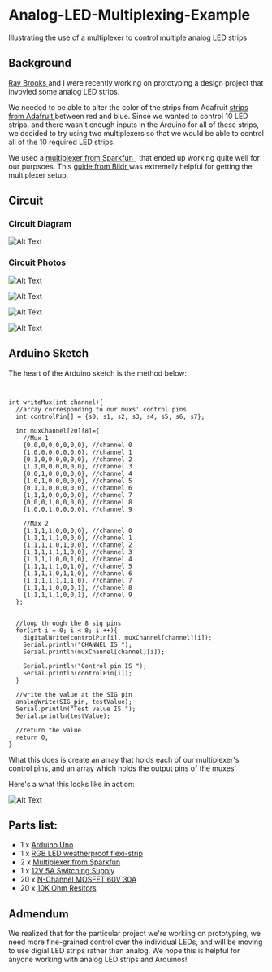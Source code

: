 # Analog-LED-Multiplexing-Example
Illustrating the use of a multiplexer to control multiple analog LED strips

## Background

<a href="https://github.com/commodorewafflejack">Ray Brooks </a> and I were recently working on prototyping a design project that invovled some analog LED strips.

We needed to be able to alter the color of the strips from Adafruit <a href="https://www.adafruit.com/products/285">strips from Adafruit </a>  between red and blue. Since we wanted to control 10 
LED strips, and there wasn't enough inputs in the Arduino for all of these strips, we decided to try
using two multiplexers so that we would be able to control all of the 10 required LED strips.

We used a <a href="https://www.sparkfun.com/products/9056">multiplexer from Sparkfun </a>, that 
ended up working quite well for our purpsoes. This <a href="http://bildr.org/2011/02/cd74hc4067-arduino/">guide from Bildr </a> was extremely helpful for getting the multiplexer setup. 

## Circuit

### Circuit Diagram

![Alt Text](https://github.com/narner/Analog-LED-Multiplexing-Example/raw/master/ReadmeFiles/CircuitDiagram.png)


### Circuit Photos   

![Alt Text](https://github.com/narner/Analog-LED-Multiplexing-Example/raw/master/ReadmeFiles/Photo1.png)

![Alt Text](https://github.com/narner/Analog-LED-Multiplexing-Example/raw/master/ReadmeFiles/Photo2.png)

![Alt Text](https://github.com/narner/Analog-LED-Multiplexing-Example/raw/master/ReadmeFiles/Photo3.png)

![Alt Text](https://github.com/narner/Analog-LED-Multiplexing-Example/raw/master/ReadmeFiles/Photo4.png)



## Arduino Sketch

The heart of the Arduino sketch is the method below:

```


int writeMux(int channel){
  //array corresponding to our muxs' control pins
  int controlPin[] = {s0, s1, s2, s3, s4, s5, s6, s7};

  int muxChannel[20][8]={
    //Mux 1 
    {0,0,0,0,0,0,0,0}, //channel 0
    {1,0,0,0,0,0,0,0}, //channel 1
    {0,1,0,0,0,0,0,0}, //channel 2
    {1,1,0,0,0,0,0,0}, //channel 3
    {0,0,1,0,0,0,0,0}, //channel 4
    {1,0,1,0,0,0,0,0}, //channel 5
    {0,1,1,0,0,0,0,0}, //channel 6
    {1,1,1,0,0,0,0,0}, //channel 7
    {0,0,0,1,0,0,0,0}, //channel 8
    {1,0,0,1,0,0,0,0}, //channel 9

    //Max 2
    {1,1,1,1,0,0,0,0}, //channel 0
    {1,1,1,1,1,0,0,0}, //channel 1
    {1,1,1,1,0,1,0,0}, //channel 2
    {1,1,1,1,1,1,0,0}, //channel 3
    {1,1,1,1,0,0,1,0}, //channel 4
    {1,1,1,1,1,0,1,0}, //channel 5
    {1,1,1,1,0,1,1,0}, //channel 6
    {1,1,1,1,1,1,1,0}, //channel 7 
    {1,1,1,1,0,0,0,1}, //channel 8
    {1,1,1,1,1,0,0,1}, //channel 9
  }; 


  //loop through the 8 sig pins
  for(int i = 0; i < 8; i ++){
    digitalWrite(controlPin[i], muxChannel[channel][i]);
    Serial.println("CHANNEL IS ");
    Serial.println(muxChannel[channel][i]);

    Serial.println("Control pin IS ");
    Serial.println(controlPin[i]);
  }

  //write the value at the SIG pin
  analogWrite(SIG_pin, testValue);  
  Serial.println("Test value IS ");
  Serial.println(testValue);

  //return the value
  return 0;
}
```

What this does is create an array that holds each of our multiplexer's control pins, and an array
which holds the output pins of the muxes' 






Here's a what this looks like in action:

![Alt Text](https://github.com/narner/Analog-LED-Multiplexing-Example/raw/master/ReadmeFiles/Circuit.gif)


## Parts list:

* 1 x <a href="https://www.arduino.cc/en/Main/ArduinoBoardUno">Arduino Uno </a>
* 1 x <a href="https://www.adafruit.com/products/285">RGB LED weatherproof flexi-strip </a>
* 2 x <a href="https://www.sparkfun.com/products/9056">Multiplexer from Sparkfun </a>
* 1 x <a href="https://www.adafruit.com/products/352">12V 5A Switching Supply </a>
* 20 x <a href="https://www.sparkfun.com/products/10213">N-Channel MOSFET 60V 30A </a>
* 20 x <a href="https://www.sparkfun.com/products/11508">10K Ohm Resitors </a>

## Admendum

We realized that for the particular project we're working on prototyping, we need more fine-grained
control over the individual LEDs, and will be moving to use digial LED strips rather than analog.
We hope this is helpful for anyone working with analog LED strips and Arduinos!
